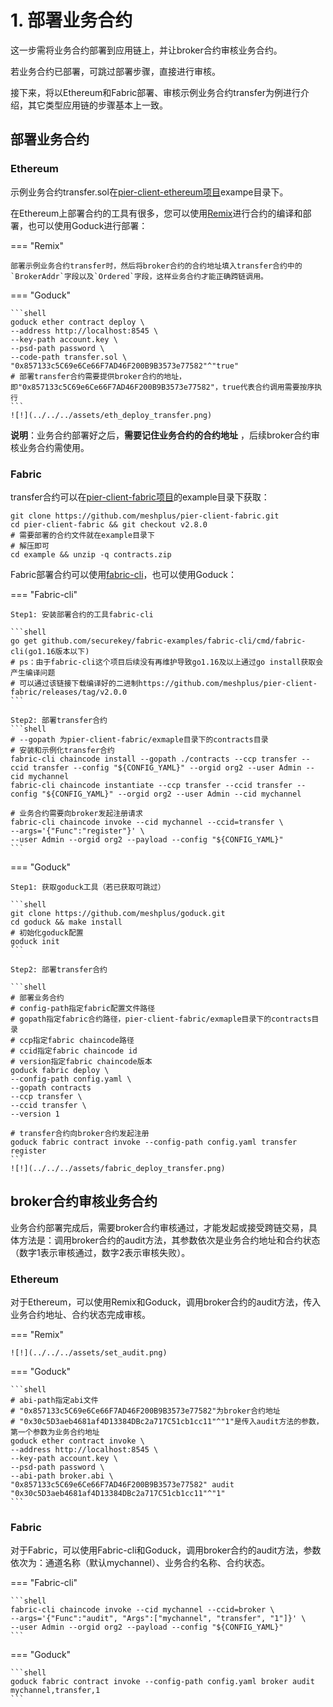 # 1. 部署业务合约

这一步需将业务合约部署到应用链上，并让broker合约审核业务合约。

若业务合约已部署，可跳过部署步骤，直接进行审核。

接下来，将以Ethereum和Fabric部署、审核示例业务合约transfer为例进行介绍，其它类型应用链的步骤基本上一致。

## 部署业务合约

### Ethereum

示例业务合约transfer.sol在[pier-client-ethereum项目](https://github.com/meshplus/pier-client-ethereum)exampe目录下。

在Ethereum上部署合约的工具有很多，您可以使用[Remix](https://remix.ethereum.org/)进行合约的编译和部署，也可以使用Goduck进行部署：

=== "Remix"

    部署示例业务合约transfer时，然后将broker合约的合约地址填入transfer合约中的`BrokerAddr`字段以及`Ordered`字段，这样业务合约才能正确跨链调用。

=== "Goduck"

    ```shell
    goduck ether contract deploy \
    --address http://localhost:8545 \
    --key-path account.key \
    --psd-path password \
    --code-path transfer.sol \
    "0x857133c5C69e6Ce66F7AD46F200B9B3573e77582"^"true"
    # 部署transfer合约需要提供broker合约的地址，即"0x857133c5C69e6Ce66F7AD46F200B9B3573e77582"，true代表合约调用需要按序执行
    ```
    ![!](../../../assets/eth_deploy_transfer.png)

**说明**：业务合约部署好之后，**需要记住业务合约的合约地址** ，后续broker合约审核业务合约需使用。

### Fabric

transfer合约可以在[pier-client-fabric项目](https://github.com/meshplus/pier-client-fabric)的example目录下获取：

```shell
git clone https://github.com/meshplus/pier-client-fabric.git
cd pier-client-fabric && git checkout v2.8.0
# 需要部署的合约文件就在example目录下
# 解压即可
cd example && unzip -q contracts.zip
```

Fabric部署合约可以使用[fabric-cli](https://github.com/securekey/fabric-examples/tree/master/fabric-cli)，也可以使用Goduck：

=== "Fabric-cli"

    Step1: 安装部署合约的工具fabric-cli

    ```shell
    go get github.com/securekey/fabric-examples/fabric-cli/cmd/fabric-cli(go1.16版本以下)
    # ps：由于fabric-cli这个项目后续没有再维护导致go1.16及以上通过go install获取会产生编译问题
    # 可以通过该链接下载编译好的二进制https://github.com/meshplus/pier-client-fabric/releases/tag/v2.0.0
    ```

    Step2: 部署transfer合约
    ```shell
    # --gopath 为pier-client-fabric/exmaple目录下的contracts目录
    # 安装和示例化transfer合约
    fabric-cli chaincode install --gopath ./contracts --ccp transfer --ccid transfer --config "${CONFIG_YAML}" --orgid org2 --user Admin --cid mychannel
    fabric-cli chaincode instantiate --ccp transfer --ccid transfer --config "${CONFIG_YAML}" --orgid org2 --user Admin --cid mychannel

    # 业务合约需要向broker发起注册请求
    fabric-cli chaincode invoke --cid mychannel --ccid=transfer \
    --args='{"Func":"register"}' \
    --user Admin --orgid org2 --payload --config "${CONFIG_YAML}"
    ```

=== "Goduck"

    Step1: 获取goduck工具（若已获取可跳过）

    ```shell
    git clone https://github.com/meshplus/goduck.git
    cd goduck && make install
    # 初始化goduck配置
    goduck init
    ```

    Step2: 部署transfer合约

    ```shell
    # 部署业务合约
    # config-path指定fabric配置文件路径
    # gopath指定fabric合约路径，pier-client-fabric/exmaple目录下的contracts目录
    # ccp指定fabric chaincode路径
    # ccid指定fabric chaincode id
    # version指定fabric chaincode版本
    goduck fabric deploy \
    --config-path config.yaml \
    --gopath contracts
    --ccp transfer \
    --ccid transfer \
    --version 1

    # transfer合约向broker合约发起注册
    goduck fabric contract invoke --config-path config.yaml transfer register
    ```
    ![!](../../../assets/fabric_deploy_transfer.png)

## broker合约审核业务合约

业务合约部署完成后，需要broker合约审核通过，才能发起或接受跨链交易，具体方法是：调用broker合约的audit方法，其参数依次是业务合约地址和合约状态（数字1表示审核通过，数字2表示审核失败）。

### Ethereum

对于Ethereum，可以使用Remix和Goduck，调用broker合约的audit方法，传入业务合约地址、合约状态完成审核。

=== "Remix"

    ![!](../../../assets/set_audit.png)

=== "Goduck"

    ```shell
    # abi-path指定abi文件
    # "0x857133c5C69e6Ce66F7AD46F200B9B3573e77582"为broker合约地址
    # "0x30c5D3aeb4681af4D13384DBc2a717C51cb1cc11"^"1"是传入audit方法的参数，第一个参数为业务合约地址
    goduck ether contract invoke \
    --address http://localhost:8545 \
    --key-path account.key \
    --psd-path password \
    --abi-path broker.abi \
    "0x857133c5C69e6Ce66F7AD46F200B9B3573e77582" audit "0x30c5D3aeb4681af4D13384DBc2a717C51cb1cc11"^"1"
    ```

### Fabric

对于Fabric，可以使用Fabric-cli和Goduck，调用broker合约的audit方法，参数依次为：通道名称（默认mychannel）、业务合约名称、合约状态。

=== "Fabric-cli"

    ```shell
    fabric-cli chaincode invoke --cid mychannel --ccid=broker \
    --args='{"Func":"audit", "Args":["mychannel", "transfer", "1"]}' \
    --user Admin --orgid org2 --payload --config "${CONFIG_YAML}"
    ```

=== "Goduck"

    ```shell
    goduck fabric contract invoke --config-path config.yaml broker audit mychannel,transfer,1
    ```
